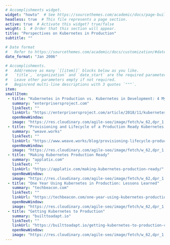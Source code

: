 ```yaml
---
# Accomplishments widget.
widget: "howto"  # See https://sourcethemes.com/academic/docs/page-builder/
headless: true  # This file represents a page section.
active: true  # Activate this widget? true/false
weight: 1  # Order that this section will appear.
title: "Perspectives on Kubernetes in Production"
subtitle: ""

# Date format
#   Refer to https://sourcethemes.com/academic/docs/customization/#date-format
date_format: "Jan 2006"

# Accomplishments.
#   Add/remove as many `[[item]]` blocks below as you like.
#   `title`, `organization` and `date_start` are the required parameters.
#   Leave other parameters empty if not required.
#   Begin/end multi-line descriptions with 3 quotes `"""`.
item:
smallItem: 
 - title: "Kubernetes in Production vs. Kubernetes in Development: 4 Myths"
   summary: "enterprisersproject.com"
   linkText: ""
   linkUrl: "https://enterprisersproject.com/article/2018/11/kubernetes-production-4-myths-debunked/"
   openNewWindow: 
   image: "https://res.cloudinary.com/agile-seo/image/fetch/w_62,dpr_1.0,d_blank_am8gzx.png/https%3A%2F%2Flogo.clearbit.com%2Fenterprisersproject.com%3Fsize%3D250"  
 - title: "Provisioning and Lifecycle of a Production Ready Kubernetes Cluster"
   summary: "weave.works"
   linkText: ""
   linkUrl: "https://www.weave.works/blog/provisioning-lifecycle-production-ready-kubernetes-cluster/"
   openNewWindow: 
   image: "https://res.cloudinary.com/agile-seo/image/fetch/w_62,dpr_1.0,d_blank_am8gzx.png/https%3A%2F%2Flogo.clearbit.com%2Fweave.works%3Fsize%3D250" 
 - title: "Making Kubernetes Production Ready"
   summary: "applatix.com"
   linkText: ""
   linkUrl: "https://applatix.com/making-kubernetes-production-ready/"
   openNewWindow: 
   image: "https://res.cloudinary.com/agile-seo/image/fetch/w_62,dpr_1.0,d_blank_am8gzx.png/https%3A%2F%2Flogo.clearbit.com%2Fapplatix.com%3Fsize%3D250" 
 - title: "One Year Using Kubernetes in Production: Lessons Learned"
   summary: "techbeacon.com"
   linkText: ""
   linkUrl: "https://techbeacon.com/one-year-using-kubernetes-production-lessons-learned"
   openNewWindow: 
   image: "https://res.cloudinary.com/agile-seo/image/fetch/w_62,dpr_1.0,d_blank_am8gzx.png/https%3A%2F%2Flogo.clearbit.com%2Ftechbeacon.com%3Fsize%3D250" 
 - title: "Getting Kubernetes to Production"
   summary: "builttoadapt.io"
   linkText: ""
   linkUrl: "https://builttoadapt.io/getting-kubernetes-to-production-c077879f946f"
   openNewWindow: 
   image: "https://res.cloudinary.com/agile-seo/image/fetch/w_62,dpr_1.0,d_blank_am8gzx.png/https%3A%2F%2Flogo.clearbit.com%2Fbuilttoadapt.io%3Fsize%3D250" 
---
```

